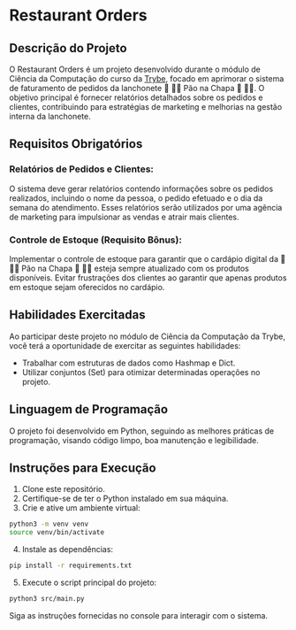 # Restaurant Orders
## Descrição do Projeto
O Restaurant Orders é um projeto desenvolvido durante o módulo de Ciência da Computação do curso da [Trybe](https://www.betrybe.com/), focado em aprimorar o sistema de faturamento de pedidos da lanchonete 🥖 🧑‍🍳 Pão na Chapa 🥖 🧑‍🍳. O objetivo principal é fornecer relatórios detalhados sobre os pedidos e clientes, contribuindo para estratégias de marketing e melhorias na gestão interna da lanchonete.

## Requisitos Obrigatórios
### Relatórios de Pedidos e Clientes:
O sistema deve gerar relatórios contendo informações sobre os pedidos realizados, incluindo o nome da pessoa, o pedido efetuado e o dia da semana do atendimento.
Esses relatórios serão utilizados por uma agência de marketing para impulsionar as vendas e atrair mais clientes.

### Controle de Estoque (Requisito Bônus):
Implementar o controle de estoque para garantir que o cardápio digital da 🥖 🧑‍🍳 Pão na Chapa 🥖 🧑‍🍳 esteja sempre atualizado com os produtos disponíveis.
Evitar frustrações dos clientes ao garantir que apenas produtos em estoque sejam oferecidos no cardápio.

## Habilidades Exercitadas
Ao participar deste projeto no módulo de Ciência da Computação da Trybe, você terá a oportunidade de exercitar as seguintes habilidades:

- Trabalhar com estruturas de dados como Hashmap e Dict.
- Utilizar conjuntos (Set) para otimizar determinadas operações no projeto.
## Linguagem de Programação
O projeto foi desenvolvido em Python, seguindo as melhores práticas de programação, visando código limpo, boa manutenção e legibilidade.

## Instruções para Execução
1. Clone este repositório.
2. Certifique-se de ter o Python instalado em sua máquina.
3. Crie e ative um ambiente virtual:
```bash
python3 -m venv venv
source venv/bin/activate
```
4. Instale as dependências:
```bash
pip install -r requirements.txt
```
5. Execute o script principal do projeto:
```bash
python3 src/main.py
```

Siga as instruções fornecidas no console para interagir com o sistema.
